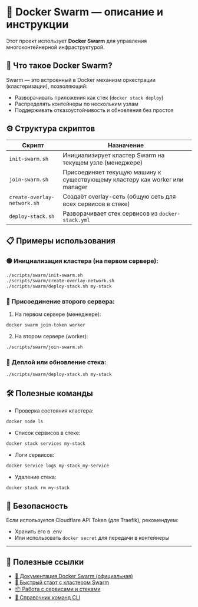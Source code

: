 # 🐳 Docker Swarm — описание и инструкции

Этот проект использует **Docker Swarm** для управления многоконтейнерной инфраструктурой.

## 📘 Что такое Docker Swarm?

Swarm — это встроенный в Docker механизм оркестрации (кластеризации), позволяющий:

- Разворачивать приложения как стек (`docker stack deploy`)
- Распределять контейнеры по нескольким узлам
- Поддерживать отказоустойчивость и обновления без простоя

## ⚙️ Структура скриптов

| Скрипт                  | Назначение |
|-------------------------|------------|
| `init-swarm.sh`         | Инициализирует кластер Swarm на текущем узле (менеджере) |
| `join-swarm.sh`         | Присоединяет текущую машину к существующему кластеру как worker или manager |
| `create-overlay-network.sh` | Создаёт overlay-сеть (общую сеть для всех сервисов в стеке) |
| `deploy-stack.sh`       | Разворачивает стек сервисов из `docker-stack.yml` |

## 📋 Примеры использования

### 🟢 Инициализация кластера (на первом сервере):
```bash
./scripts/swarm/init-swarm.sh
./scripts/swarm/create-overlay-network.sh
./scripts/swarm/deploy-stack.sh my-stack
```

### 🔗 Присоединение второго сервера:
1. На первом сервере (менеджере):
```bash
docker swarm join-token worker
```
2. На втором сервере (worker):
```bash
./scripts/swarm/join-swarm.sh
```

### 🚀 Деплой или обновление стека:
```bash
./scripts/swarm/deploy-stack.sh my-stack
```

## 🛠 Полезные команды
- Проверка состояния кластера:
```bash
docker node ls
```
- Список сервисов в стеке:
```bash
docker stack services my-stack
```
- Логи сервисов:
```bash
docker service logs my-stack_my-service
```
- Удаление стека:
```bash
docker stack rm my-stack
```

## 🔐 Безопасность
Если используется Cloudflare API Token (для Traefik), рекомендуем:
- Хранить его в .env
- Или использовать `docker secret` для передачи в контейнеры

---

## 🔗 Полезные ссылки

- [📘 Документация Docker Swarm (официальная)](https://docs.docker.com/engine/swarm/)
- [🚀 Быстрый старт с кластером Swarm](https://docs.docker.com/engine/swarm/swarm-tutorial/create-swarm/)
- [📦 Работа с сервисами и стеками](https://docs.docker.com/engine/swarm/how-swarm-mode-works/services/)
- [🧰 Справочник команд CLI](https://docs.docker.com/engine/reference/commandline/swarm/)
